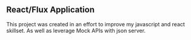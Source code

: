 ## React/Flux Application 

This project was created in an effort to improve my javascript and react skillset.  As well as leverage Mock APIs with json server.